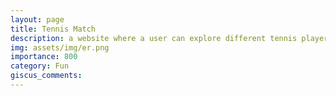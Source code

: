 ```yaml
---
layout: page
title: Tennis Match
description: a website where a user can explore different tennis players’ statistics, simulate a hypothetical match, and get fun facts about tennis.
img: assets/img/er.png
importance: 800
category: Fun
giscus_comments: 
---
```

